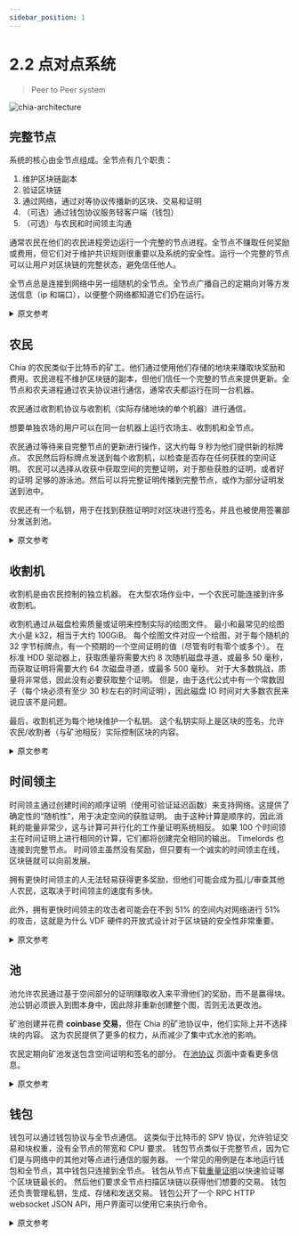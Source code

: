 ```yaml
---
sidebar_position: 1
---
```


# 2.2 点对点系统

> Peer to Peer system


![chia-architecture](/img/chia-network-architecture.png)

## 完整节点

系统的核心由全节点组成。全节点有几个职责：
1. 维护区块链副本
2. 验证区块链
3. 通过网络，通过对等协议传播新的区块、交易和证明
4. （可选）通过钱包协议服务轻客户端（钱包）
5. （可选）与农民和时间领主沟通

通常农民在他们的农民进程旁边运行一个完整的节点进程。全节点不赚取任何奖励或费用，但它们对于维护共识规则很重要以及系统的安全性。运行一个完整的节点可以让用户对区块链的完整状态，避免信任他人。

全节点总是连接到网络中另一组随机的全节点。全节点广播自己的定期向对等方发送信息（ip 和端口），以便整个网络都知道它们仍在运行。

<details>
<summary>原文参考</summary>

- ## Full Nodes

The core of the system is composed of full nodes. Full nodes have several responsibilities:
1. Maintain a copy of the blockchain
2. Validate the blockchain
3. Propagate new blocks, transactions, and proofs through the network, through the peer protocol
4. (Optional) Serve light clients (wallets) through the wallet protocol
5. (Optional) Communicate with farmers and timelords

Usually farmers run a full node process alongside their farmer process.
Full nodes earn no rewards or fees, but they are important to maintain the consensus rules
and the security of the system. Running a full node allows a user to be confident about the
full state of the blockchain, and avoid trusting others.

Full nodes are always connected to another random set of full nodes in the network. Full nodes broadcast their own
information (ip and port) to their peers periodically, so that the entire network is aware that they are still running.


</details>

## 农民
Chia 的农民类似于比特币的矿工。他们通过使用他们存储的地块来赚取块奖励和费用。农民进程不维护区块链的副本，但他们信任一个完整的节点来提供更新。全节点和农夫进程通过农夫协议进行通信，通常农夫都运行在同一台机器。

农民通过收割机协议与收割机（实际存储地块的单个机器）进行通信。

想要单独农场的用户可以在同一台机器上运行农场主、收割机和全节点。

农民通过等待来自完整节点的更新进行操作，这大约每 9 秒为他们提供新的标牌点。
农民然后将标牌点发送到每个收割机，以检查是否存在任何获胜的空间证明。
农民可以选择从收获中获取空间的完整证明，对于那些获胜的证明，或者好的证明
足够的游泳池。然后可以将完整证明传播到完整节点，或作为部分证明发送到池中。

农民还有一个私钥，用于在找到获胜证明时对区块进行签名，并且也被使用签署部分发送到池。

<details>
<summary>原文参考</summary>

- ## Farmers

Chia's farmers are analogous to Bitcoin's miners. They earn block rewards and fees by using their stored plots.
The farmer processes don't maintain a copy of the blockchain, but they trust a full node to provide updates.
The full node and the farmer process communicate through the farmer protocol, and usually farmers run both on the
same machine.


Farmers communicate with harvesters (individual machines that actually store the plots) through the harvester protocol.

Users who want to solo farm can run the farmer, harvester and full node on the same machine.


Farmers operate by waiting for updates from a full node, which gives them new signage points approximately every 9 seconds.
Farmers then send the signage point to each harvester, to check whether any winning proofs of space exist.
The farmer can choose to fetch the full proofs of space from the harvest, for those proofs which are winners, or good 
enough for pools. The full proofs can then be propagated to the full nodes, or sent to a pool as partials.

Farmers also have a private key which is used to sign the block when a winning proof is found, and is also used
to sign partials sent to pools.

</details>


## 收割机
收割机是由农民控制的独立机器。
在大型农场作业中，一个农民可能连接到许多收割机。


收割机通过从磁盘检索质量或证明来控制实际的绘图文件。
最小和最常见的绘图大小是 k32，相当于大约 100GiB。
每个绘图文件对应一个绘图，对于每个随机的 32 字节标牌点，有一个预期的一个空间证明的值（尽管有时有零个或多个）。
在标准 HDD 驱动器上，获取质量将需要大约 8 次随机磁盘寻道，或最多 50 毫秒，而获取证明将需要大约 64 次磁盘寻道，或最多 500 毫秒。
对于大多数挑战，质量将非常低，因此没有必要获取整个证明。
但是，由于迭代公式中有一个常数因子（每个块必须有至少 30 秒左右的时间证明），因此磁盘 IO 时间对大多数农民来说应该不是问题。


最后，收割机还为每个地块维护一个私钥。
这个私钥实际上是区块的签名，允许农民/收割者（与矿池相反）实际控制区块的内容。

<details>
<summary>原文参考</summary>



- ## Harvesters

Harvesters are individual machines controlled by a farmer.
In a large farming operation, a farmer may be connected to many harvesters.


Harvesters control the actual plot files by retrieving qualities or proofs from disk.
The minimum and most common plot size is k32, which corresponds to around 100GiB.
Each plot file corresponds to one plot, and for each random 32 byte signage point, there is an expected
value of one proof of space (although sometimes there are zero or more than one).
On standard HDD drives, fetching a quality will take around 8 random disk seeks, or up to 50ms, whereas fetching a proof will take around 64 disk seeks, or up to 500ms.
For most challenges, qualities will be very low, so fetching the entire proof is not necessary.
However, since there is a constant factor in the iterations formula (each block must have a proof of time of at least around 30 seconds), disk IO times should not be a problem for most farmers.


Finally, harvesters also maintain a private key for each plot.
This private key is what actually signs the block, allowing farmers/harvesters (as opposed to pools) to actually control the contents of a block.

</details>


## 时间领主

时间领主通过创建时间的顺序证明（使用可验证延迟函数）来支持网络。这提供了确定性的“随机性”，用于决定空间的获胜证明。
由于这种计算是顺序的，因此消耗的能量非常少，这与计算可并行化的工作量证明系统相反。
如果 100 个时间领主在时间证明上进行相同的计算，它们都将创建完全相同的输出。 Timelords 也连接到完整节点。
时间领主虽然没有奖励，但只要有一个诚实的时间领主在线，区块链就可以向前发展。

拥有更快时间领主的人无法轻易获得更多奖励，但他们可能会成为孤儿/审查其他人农民，这取决于时间领主的速度有多快。

此外，拥有更快时间领主的攻击者可能会在不到 51% 的空间内对网络进行 51% 的攻击，这就是为什么 VDF 硬件的开放式设计对于区块链的安全性非常重要。

<details>
<summary>原文参考</summary>

- ## Timelords

Timelords support the network by creating sequential proofs of time (using Verifiable Delay Functions). This provides
deterministic "randomness", which is used to decide the winning proofs of space.
Since this computation is sequential, very little energy is consumed, as opposed to proof of work systems where computation is parallelizable.
 If 100 timelords are doing the same computation on a proof of time,
they will all create the exact same output. Timelords are also connected to full nodes.
Although timelords earn no rewards, there only needs to be one honest timelord online for the blockchain to move forward.

Someone who has a faster timelord cannot easily earn more rewards, but they can potentially orphan / censor other
farmers, depending on how much faster the timelord is.

Furthermore, an attacker with a much faster timelord can potentially 51% attack the network with less than 51% of the space, which is why open designs of VDF hardware are very important for the security of the blockchain.

</details>

## 池

池允许农民通过基于空间部分的证明赚取收入来平滑他们的奖励，而不是赢得块。
池公钥必须嵌入到图本身中，因此除非重新创建整个图，否则无法更改池。

矿池创建并花费 **coinbase 交易**，但在 Chia 的矿池协议中，他们实际上并不选择块的内容。
这为农民提供了更多的权力，从而减少了集中式水池的影响。

农民定期向矿池发送包含空间证明和签名的部分。
在[池协议](/docs/pooling/pooling) 页面中查看更多信息。


<details>
<summary>原文参考</summary>


- ## Pools

Pools allow farmers to smooth out their rewards by earning based on proof of space partials, as opposed to winning blocks.
Pool public keys must be embedded into the plots themselves, so a pool cannot be changed unless the entire plot is recreated.

Pools create and spend **coinbase transactions**, but in Chia's pool protocol they do not actually choose the contents of blocks.
This gives more power to farmers and thus decreases the influence of centralized pools.

Farmers periodically send partials, which contain a proof of space and a signature, to pools.
See more in the [Pool Protocol](/docs/pooling/pooling) page.

</details>


## 钱包

钱包可以通过钱包协议与全节点通信。
这类似于比特币的 SPV 协议，允许验证交易和块权重，没有全节点的带宽和 CPU 要求。
钱包节点类似于完整节点，因为它们是与网络中的其他对等点进行通信的服务器。 一个常见的用例是在本地运行钱包和全节点，其中钱包只连接到全节点。
钱包从节点下载[重量证明](/docs/03consensus/weight-proofs)以快速验证哪个区块链最长的。 然后他们要求全节点扫描区块链以获得他们想要的交易。
钱包还负责管理私钥，生成、存储和发送交易。 钱包公开了一个 RPC HTTP websocket JSON API，用户界面可以使用它来执行命令。 

<details>
<summary>原文参考</summary>



- ## Wallets

Wallets can communicate with full nodes through the wallet protocol.
This is similar to Bitcoin's SPV protocol, and allows verification of transactions and block weight, without the bandwidth and CPU requirements of full nodes.
Wallet nodes are similar to full nodes, in that they are servers which communicate to other peers in the network. A common use case is to run a wallet locally along with a full node, where the wallet only connects to the full node.
Wallets download [weight proofs](/docs/03consensus/weight-proofs) from nodes to quickly validate which blockchain is 
the longest. They then ask full nodes to scan the blockchain for their desired transactions.
The wallet is also responsible for managing private keys, generating, storing and sending transactions. The wallet exposes an RPC HTTP websocket JSON API, which user interfaces can use to execute commands.

</details>

